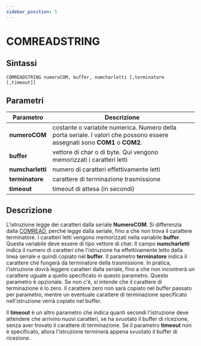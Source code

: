 ```yaml
---
sidebar_position: 5
---
```


# COMREADSTRING

## Sintassi

  ```
 COMREADSTRING numeroCOM, buffer, numcharletti [,terminatore [,timeout]]
  ```

## Parametri
|Parametro              | Descrizione                                                                                                                |                
|-----------------------|----------------------------------------------------------------------------------------------------------------------------|
| **numeroCOM**         | costante o variabile numerica. Numero della porta seriale. I valori che possono essere assegnati sono **COM1** o **COM2**. |         
| **buffer**            | vettore di char o di byte. Qui vengono memorizzati i caratteri letti                                                       |         
| **numcharletti**      | numero di caratteri effettivamente letti                                                                                   |       
| **terminatore**       | carattere di terminazione trasmissione                                                                                     |           
| **timeout**           | timeout di attesa (in secondi)                                                                                             |


## Descrizione
L'istruzione legge dei caratteri dalla seriale **NumeroCOM**. Si differenzia dalla [COMREAD](COMREAD.md), perché legge dalla seriale, fino a che non trova il carattere terminatore. I caratteri letti vengono memorizzati nella variabile **buffer**. Questa variabile deve essere di tipo vettore di char. Il campo **numcharletti** indica il numero di caratteri che l'istruzione ha effettivamente letto dalla linea seriale e quindi copiato nel **buffer**. Il parametro **terminatore** indica il carattere che fungerà da terminatore della trasmissione. In pratica, l'istruzione dovrà leggere caratteri dalla seriale, fino a che non incontrerà un carattere uguale a quello specificato in questo parametro. Questo parametro è opzionale. Se non c'è, si intende che il carattere di terminazione è lo zero. Il carattere zero non sarà copiato nel buffer passato per parametro, mentre un eventuale carattere di terminazione specificato nell'istruzione verrà copiato nel buffer. 

Il **timeout** è un altro parametro che indica quanti secondi l'istruzione deve attendere che arrivino nuovi caratteri, se ha svuotato il buffer di ricezione, senza aver trovato il carattere di terminazione. Se il parametro **timeout** non è specificato, allora l'istruzione terminerà appena svuotato il buffer di ricezione. 

